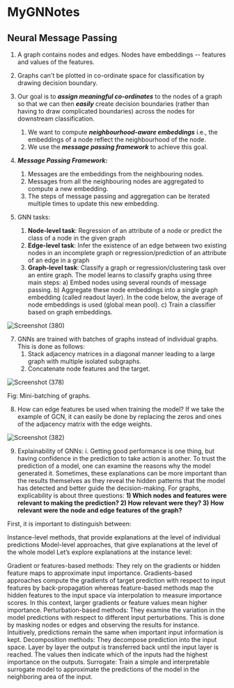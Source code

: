 # MyGNNotes

## Neural Message Passing

1. A graph contains nodes and edges. Nodes have embeddings -- features and values of the features.  
2. Graphs can't be plotted in co-ordinate space for classification by drawing decision boundary.
3. Our goal is to ***assign meaningful co-ordinates*** to the nodes of a graph so that we can then ***easily*** create decision boundaries (rather than having to draw complicated boundaries) across the nodes for downstream classification.
    1. We want to compute ***neighbourhood-aware embeddings***  i.e., the embeddings of a node reflect the neighbourhood of the node.
    2. We use the ***message passing framework*** to achieve this goal.
4. ***Message Passing Framework:***
    1. Messages are the embeddings from the neighbouring nodes.
    2. Messages from all the neighbouring nodes are aggregated to compute a new embedding.
    3. The steps of message passing and aggregation can be iterated multiple times to update this new embedding.

5. GNN tasks:
    1. **Node-level task**: Regression of an attribute of a node or predict the class of a node in the given graph
    2. **Edge-level task**: Infer the existence of an edge between two existing nodes in an incomplete graph or regression/prediction of an attribute of an edge in a graph 
    3. **Graph-level task**: Classify a graph or regression/clustering task over an entire graph. The model learns to classify graphs using three main steps:
        a) Embed nodes using several rounds of message passing.
        b) Aggregate these node embeddings into a single graph embedding (called readout layer). In the code below, the average of node embeddings is used (global mean pool).
        c) Train a classifier based on graph embeddings.
            
           
![Screenshot (380)](https://user-images.githubusercontent.com/114074746/226182024-32760c06-f35d-4749-a77c-ad3524dfbb53.png)


7. GNNs are trained with batches of graphs instead of individual graphs. This is done as follows:
    1. Stack adjacency matrices in a diagonal manner leading to a large graph with multiple isolated subgraphs.
    2. Concatenate node features and the target.

![Screenshot (378)](https://user-images.githubusercontent.com/114074746/226179142-451948ae-372d-4ff5-aeae-edab15e923ac.png)

<figcaption> 

Fig: Mini-batching of graphs.

</figcaption>

8. How can edge features be used when training the model? If we take the example of GCN, it can easily be done by replacing the zeros and ones of the adjacency matrix with the edge weights.

![Screenshot (382)](https://user-images.githubusercontent.com/114074746/226182186-9a84e435-0636-442e-9c3a-1fc8efbec6ec.png)

9. Explainability of GNNs:
    i. Getting good performance is one thing, but having confidence in the prediction to take action is another. To trust the prediction of a model, one can examine the reasons why the model generated it. Sometimes, these explanations can be more important than the results themselves as they reveal the hidden patterns that the model has detected and better guide the decision-making. For graphs, explicability is about three questions: **1) Which nodes and features were relevant to making the prediction? 2) How relevant were they? 3) How relevant were the node and edge features of the graph?**

First, it is important to distinguish between:

Instance-level methods, that provide explanations at the level of individual predictions
Model-level approaches, that give explanations at the level of the whole model
Let’s explore explanations at the instance level:

Gradient or features-based methods: They rely on the gradients or hidden feature maps to approximate input importance. Gradients-based approaches compute the gradients of target prediction with respect to input features by back-propagation whereas feature-based methods map the hidden features to the input space via interpolation to measure importance scores. In this context, larger gradients or feature values mean higher importance.
Perturbation-based methods: They examine the variation in the model predictions with respect to different input perturbations. This is done by masking nodes or edges and observing the results for instance. Intuitively, predictions remain the same when important input information is kept.
Decomposition methods: They decompose prediction into the input space. Layer by layer the output is transferred back until the input layer is reached. The values then indicate which of the inputs had the highest importance on the outputs.
Surrogate: Train a simple and interpretable surrogate model to approximate the predictions of the model in the neighboring area of the input.
